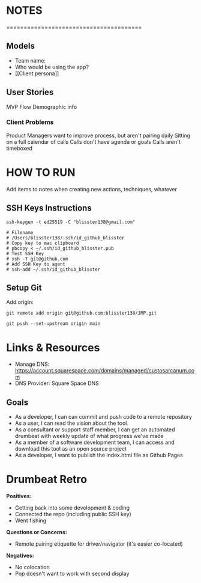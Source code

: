 # NOTES
=======================================
## Models

- Team name: 
- Who would be using the app?
- [[Client persona]]

## User Stories
MVP Flow
Demographic info

### Client Problems
Product Managers want to improve process, but aren't pairing daily
Sitting on a full calendar of calls
Calls don't have agenda or goals
Calls aren't timeboxed

# HOW TO RUN
Add items to notes when creating new actions, techniques, whatever

## SSH Keys Instructions
```
ssh-keygen -t ed25519 -C "blisster138@gmail.com"

# Filename
# /Users/blisster138/.ssh/id_github_blisster
# Copy key to mac clipboard
# pbcopy < ~/.ssh/id_github_blisster.pub
# Test SSH Key
# ssh -T git@github.com
# Add SSH Key to agent
# ssh-add ~/.ssh/id_github_blisster
```

## Setup Git
Add origin:
```
git remote add origin git@github.com:blisster138/JMP.git

git push --set-upstream origin main
```

# Links & Resources
- Manage DNS: https://account.squarespace.com/domains/managed/custosarcanum.com
- DNS Provider: Square Space DNS

## Goals
- As a developer, I can can commit and push code to a remote repository
- As a user, I can read the vision about the tool.
- As a consultant or support staff member, I can get an automated drumbeat with weekly update of what progress we've made
- As a member of a software development team, I can access and download this tool as an open source project
- As a developer, I want to publish the index.html file as Github Pages

# Drumbeat Retro
**Positives:**
- Getting back into some development & coding
- Connected the repo (including public SSH key)
- Went fishing

**Questions or Concerns:**
- Remote pairing etiquette for driver/navigator (it's easier co-located)

**Negatives:**
- No colocation
- Pop doesn't want to work with second display